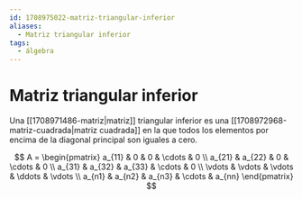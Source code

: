 ```yaml
---
id: 1708975022-matriz-triangular-inferior
aliases:
  - Matriz triangular inferior
tags:
  - álgebra
---
```


# Matriz triangular inferior

Una [[1708971486-matriz|matriz]] triangular inferior es una [[1708972968-matriz-cuadrada|matriz cuadrada]] en la que todos los elementos por encima de la diagonal principal son iguales a cero.

$$
A =
\begin{pmatrix}
a_{11} & 0 & 0 & \cdots & 0 \\
a_{21} & a_{22} & 0 & \cdots & 0 \\
a_{31} & a_{32} & a_{33} & \cdots & 0 \\
\vdots & \vdots & \vdots & \ddots & \vdots \\
a_{n1} & a_{n2} & a_{n3} & \cdots & a_{nn}
\end{pmatrix}
$$

